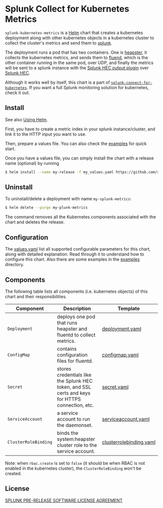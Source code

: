 # Splunk Collect for Kubernetes Metrics #

`splunk-kubernetes-metrics` is a [Helm](https://github.com/kubernetes/helm) chart that creates a kubernetes deployment along with other kubernetes objects in a kubernetes cluster to collect the cluster's metrics and send them to [splunk](https://www.splunk.com/).

The deployment runs a pod that has two containers. One is [heapster](https://github.com/kubernetes/heapster), it collects the kubernetes metrics, and sends them to [fluend](https://www.fluentd.org/), which is the other container running in the same pod, over UDP, and finally the metrics will be sent to a splunk instance with the [Splunk HEC output plugin](https://github.com/splunk/fluent-plugin-splunk-hec) over [Splunk HEC](http://docs.splunk.com/Documentation/Splunk/7.1.0/Data/AboutHEC).

Although it works well by itself, this chart is a part of [`splunk-connect-for-kubernetes`](https://github.com/splunk/splunk-connect-for-kubernetes). If you want a full Splunk monitoring solution for kubernetes, check it out.

## Install ##

See also [Using Helm](https://docs.helm.sh/using_helm/#using-helm).

First, you have to create a metric index in your splunk instance/cluster, and link it to the HTTP input you want to use.

Then, prepare a values file. You can also check the [examples](examples) for quick start.

Once you have a values file, you can simply install the chart with a release name (optional) by running

```bash
$ helm install --name my-release -f my_values.yaml https://github.com/splunk/splunk-connect-for-kubernetes/releases/download/v1.0.0/splunk-kubernetes-metrics-1.0.0.tgz
```

## Uninstall ##

To uninstall/delete a deployment with name `my-splunk-metrics`:

```bash
$ helm delete --purge my-plunk-metrics
```

The command removes all the Kubernetes components associated with the chart and deletes the release.

## Configuration ##

The [values.yaml](values.yaml) list all supported configurable parameters for this chart, along with detailed explanation. Read through it to understand how to configure this chart. Also there are some examples in the [examples](examples) directory.

## Components ##

The following table lists all components (i.e. kubernetes objects) of this chart and their responsibilities.

Component | Description | Template
--- | --- | ---
`Deployment` | deploys one pod that runs heapster and fluentd to collect metrics. | [deployment.yaml](templates/deployment.yaml)
`ConfigMap` | contains configuration files for fluentd. | [configmap.yaml](templates/configmap.yaml)
`Secret` | stores credentials like the Splunk HEC token, and SSL certs and keys for HTTPS connection, etc. | [secret.yaml](templates/secret.yaml)
`ServiceAccount` | a service account to run the daemonset. | [serviceaccount.yaml](templates/serviceaccount.yaml)
`ClusterRoleBinding` | binds the system:heapster cluster role to the service account. | [clusterrolebinding.yaml](templates/clusterrolebinding.yaml)

Note: when `rbac.create` is set to `false` (it should be when RBAC is not enabled in the kubernetes cluster), the `ClusterRoleBinding` won't be created.

## License ##

[SPLUNK PRE-RELEASE SOFTWARE LICENSE AGREEMENT](https://www.splunk.com/en_us/legal/splunk-pre-release-software-license-agreement.html)
